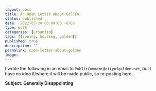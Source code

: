 ```yaml
---
layout: post
title: An Open Letter about Golden
status: published
date:  2022-05-24 06:00:00 -0700
type: post
categories: [urbanism]
tags: [[zoning, housing, golden]]
published: true
description: ""
permalink: open-letter-about-golden
image:
---
```


I wrote the following in an email to `PublicComment@cityofgolden.net`, but I have no idea if/where it will be made public, so re-posting here.

**Subject: Generally Disappointing**
